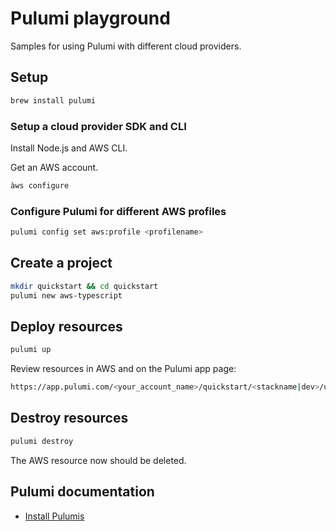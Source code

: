 # Pulumi playground

Samples for using Pulumi with different cloud providers.

## Setup

```bash
brew install pulumi
```

### Setup a cloud provider SDK and CLI

Install Node.js and AWS CLI.

Get an AWS account.

```bash
àws configure
```

### Configure Pulumi for different AWS profiles

```bash
pulumi config set aws:profile <profilename>
```

## Create a project

```bash
mkdir quickstart && cd quickstart
pulumi new aws-typescript
```

## Deploy resources

```bash
pulumi up
```

Review resources in AWS and on the Pulumi app page:

```bash
https://app.pulumi.com/<your_account_name>/quickstart/<stackname|dev>/updates/1
```

## Destroy resources

```bash
pulumi destroy
```

The AWS resource now should be deleted.

## Pulumi documentation

- [Install Pulumis](https://www.pulumi.com/docs/get-started/install/)
